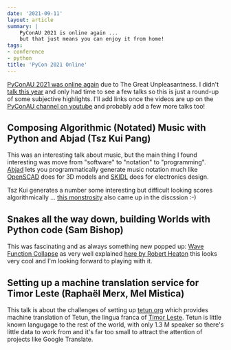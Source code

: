 ```yaml
---
date: '2021-09-11'
layout: article
summary: |
    PyConAU 2021 is online again ...
    but that just means you can enjoy it from home! 
tags:
- conference
- python
title: 'PyCon 2021 Online'
---
```


[PyConAU 2021 was online again](https://2021.pycon.org.au/)
due to The Great Unpleasantness.  I didn't [talk this year](/art/decoding-programming-beyond-text-files/) and
only had time to see a few talks so this is just a round-up of
some subjective highlights.  I'll add links once the videos are up on the
[PyConAU channel on youtube](https://www.youtube.com/playlist?list=PLs4CJRBY5F1LKN2ISCse415LW5FZEjDX2) and probably add a few more talks too!

## Composing Algorithmic (Notated) Music with Python and Abjad (Tsz Kui Pang)

This was an interesting talk about music, but the main thing I found interesting was move from
"software" to "notation" to "programming".
[Abjad](https://abjad.github.io/) lets you programmatically generate music
notation much like [OpenSCAD](https://openscad.org) does for 3D models and 
[SKIDL](https://github.com/xesscorp/skidl) does for electronics design.

Tsz Kui generates a number some interesting but difficult looking scores 
algorithmically ... 
[this monstrosity](https://socks-studio.com/2012/05/19/the-unplayable-score-faeries-aire-and-death-waltz-john-stump/) also came up in the discssion :-)

## Snakes all the way down, building Worlds with Python code (Sam Bishop)

This was fascinating and as always something new popped up:
[Wave Function Collapse](https://github.com/mxgmn/WaveFunctionCollapse)
as very well explained [here by Robert Heaton](https://robertheaton.com/2018/12/17/wavefunction-collapse-algorithm/)
this looks very cool and I'm looking forward to playing with it.

## Setting up a machine translation service for Timor Leste (Raphaël Merx, Mel Mistica)

This talk is about the challenges of setting up [tetun.org](https://tetun.org/) which provides
machine translation of Tetun, the lingua franca of [Timor Leste](https://www.timorleste.tl/).
Tetun is little known langugage to the rest of the world, with only 1.3 M speaker so there's little
data to work from and it's far too small to attract the attention of projects like Google Translate.


